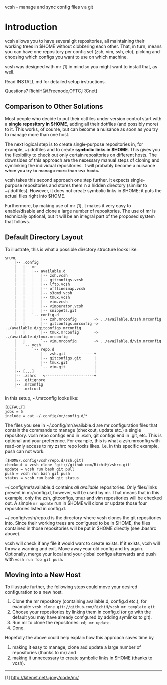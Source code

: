 vcsh - manage and sync config files via git

# Introduction #

vcsh allows you to have several git repositories, all maintaining their working trees in $HOME without clobbering each other.
That, in turn, means you can have one repository per config set (zsh, vim, ssh, etc), picking and choosing which configs you want to use on which machine.

vcsh was designed with mr [1] in mind so you might want to install that, as well.

Read INSTALL.md for detailed setup instructions.

Questions? RichiH@{Freenode,OFTC,IRCnet}

## Comparison to Other Solutions ##

Most people who decide to put their dotfiles under version control start with a **single repository in $HOME**, adding all their dotfiles (and possibly more) to it.
This works, of course, but can become a nuisance as soon as you try to manage more than one host.

The next logical step is to create single-purpose repositories in, for example, ~/.dotfiles and to create **symbolic links in $HOME**.
This gives you the flexibility to check out only certain repositories on different hosts.
The downsides of this approach are the necessary manual steps of cloning and symlinking the individual repositories.
It will probably become a nuisance when you try to manage more than two hosts.

vcsh takes this second approach one step further.
It expects single-purpose repositories and stores them in a hidden directory (similar to ~/.dotfiles).
However, it does not create symbolic links in $HOME; it puts the actual files right into $HOME.

Furthermore, by making use of mr [1], it makes it very easy to enable/disable and clone a large number of repositories.
The use of mr is technically optional, but it will be an integral part of the proposed system that follows.

## Default Directory Layout ##

To illustrate, this is what a possible directory structure looks like.

    $HOME
        |-- .config
        |   |-- mr
        |   |   |-- available.d
        |   |   |   |-- zsh.vcsh
        |   |   |   |-- gitconfigs.vcsh
        |   |   |   |-- lftp.vcsh
        |   |   |   |-- offlineimap.vcsh
        |   |   |   |-- s3cmd.vcsh
        |   |   |   |-- tmux.vcsh
        |   |   |   |-- vim.vcsh
        |   |   |   |-- vimperator.vcsh
        |   |   |   |-- snippets.git
        |   |   `-- config.d
        |   |       |-- zsh.mrconfig        -> ../available.d/zsh.mrconfig
        |   |       |-- gitconfigs.mrconfig -> ../available.d/gitconfigs.mrconfig
        |   |       |-- tmux.mrconfig       -> ../available.d/tmux.mrconfig
        |   |       `-- vim.mrconfig        -> ../available.d/vim.mrconfig
        |   `-- vcsh
        |       `-- repo.d
        |           |-- zsh.git  -----------+
        |           |-- gitconfigs.git      |
        |           |-- tmux.git            |
        |           `-- vim.git             |
        |-- [...]                           |
        |-- .zshrc   <----------------------+
        |-- .gitignore
        |-- .mrconfig
        `-- .mrtrust

In this setup, ~/.mrconfig looks like:

    [DEFAULT]
    jobs = 5
    include = cat ~/.config/mr/config.d/*

The files you see in ~/.config/mr/available.d are mr configuration files that contain the commands to manage (checkout, update etc.) a single repository.
vcsh repo configs end in .vcsh, git configs end in .git, etc. This is optional and your preference.
For example, this is what a zsh.mrconfig with read-only access to my zshrc repo looks likes. I.e. in this specific example, push can not work.

    [$HOME/.config/vcsh/repo.d/zsh.git]
    checkout = vcsh clone 'git://github.com/RichiH/zshrc.git'
    update = vcsh run bash git pull
    push = vcsh run bash git push
    status = vcsh run bash git status

~/.config/mr/available.d contains *all available* repositories.
Only files/links present in mr/config.d, however, will be used by mr.
That means that in this example, only the zsh, gitconfigs, tmux and vim repositories will be checked out.
A simple `mr update` run in $HOME will clone or update those four repositories listed in config.d.

~/.config/vcsh/repo.d is the directory where vcsh clones the git repositories into.
Since their working trees are configured to be in $HOME, the files contained in those repositories will be put in $HOME directly (see .bashrc above).

vcsh will check if any file it would want to create exists. If it exists, vcsh will throw a warning and exit. Move away your old config and try again. Optionally, merge your local and your global configs afterwards and push with `vcsh run foo git push`.

## Moving into a New Host ##

To illustrate further, the following steps could move your desired configuration to a new host.

1. Clone the mr repository (containing available.d, config.d etc.), for example: `vcsh clone git://github.com/RichiH/vcsh_mr_template.git`
2. Choose your repositories by linking them in config.d (or go with the default you may have already configured by adding symlinks to git).
3. Run mr to clone the repositories: `cd; mr update`.
4. Done.

Hopefully the above could help explain how this approach saves time by

1. making it easy to manage, clone and update a large number of repositories (thanks to mr) and
2. making it unnecessary to create symbolic links in $HOME (thanks to vcsh).

----------

[1] http://kitenet.net/~joey/code/mr/

